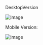DesktopVersion

![image](https://github.com/LucasKennde/Product-Preview-Card/assets/166322461/2f594032-2596-4255-81b4-9d153a7e22bb)

Mobile Version:

![image](https://github.com/LucasKennde/Product-Preview-Card/assets/166322461/6f0c8a89-8d08-4dcd-8c2a-700681b2a820)

